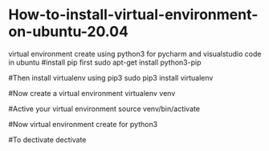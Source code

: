 # How-to-install-virtual-environment-on-ubuntu-20.04
virtual environment create using python3 for pycharm and visualstudio code in ubuntu
#install pip first
sudo apt-get install python3-pip

#Then install virtualenv using pip3
sudo pip3 install virtualenv

#Now create a virtual environment
virtualenv venv

#Active your virtual environment
source venv/bin/activate

#Now virtual environment create for python3

#To dectivate
dectivate
